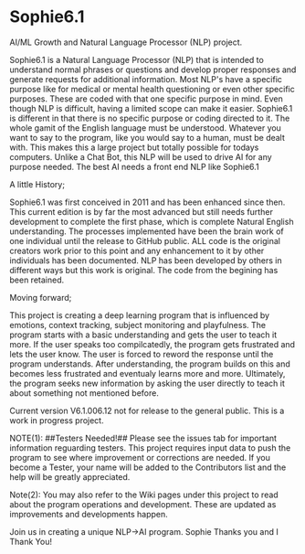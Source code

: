 # Sophie6.1
AI/ML Growth and Natural Language Processor (NLP) project.

Sophie6.1 is a Natural Language Processor (NLP) that is intended to understand normal phrases or questions and develop proper responses and generate requests for additional information.
Most NLP's have a specific purpose like for medical or mental health questioning or even other specific purposes. These are coded with that one specific purpose in mind. Even though NLP is difficult, having a limited scope can make it easier.
Sophie6.1 is different in that there is no specific purpose or coding directed to it. The whole gamit of the English language must be understood. Whatever you want to say to the program, like you would say to a human, must be dealt with.
This makes this a large project but totally possible for todays computers. Unlike a Chat Bot, this NLP will be used to drive AI for any purpose needed. The best AI needs a front end NLP like Sophie6.1


A little History;


Sophie6.1 was first conceived in 2011 and has been enhanced since then. This current edition is by far the most advanced but still needs further development to complete the first phase, which is complete Natural English understanding.
The processes implemented have been the brain work of one individual until the release to GitHub public. ALL code is the original creators work prior to this point and any enhancement to it by other individuals has been documented. 
NLP has been developed by others in different ways but this work is original. The code from the begining has been retained.

Moving forward;

This project is creating a deep learning program that is influenced by emotions, context tracking, subject monitoring and playfulness.
The program starts with a basic understanding and gets the user to teach it more. 
If the user speaks too compilcatedly, the program gets frustrated and lets the user know. The user is forced to reword the response until the program understands. After understanding, the program builds on this and becomes less frustrated and eventualy learns more and more.
Ultimately, the program seeks new information by asking the user directly to teach it about something not mentioned before.

Current version V6.1.006.12 not for release to the general public. This is a work in progress project.

NOTE(1): ##Testers Needed!## Please see the issues tab for important information reguarding testers. This project requires input data to push the program to see where improvement or corrections are needed. If you become a Tester, your name will be added to the Contributors list and the help will be greatly appreciated.

Note(2): You may also refer to the Wiki pages under this project to read about the program operations and development. These are updated as improvements and developments happen.


Join us in creating a unique NLP->AI program. Sophie Thanks you and I Thank You!
